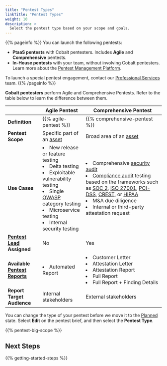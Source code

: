 ```yaml
---
title: "Pentest Types"
linkTitle: "Pentest Types"
weight: 10
description: >
  Select the pentest type based on your scope and goals.
---
```


{{% pageinfo %}}
You can launch the following pentests:
- **PtaaS pentests** with Cobalt pentesters. Includes **Agile** and **Comprehensive** pentests.
- **In-House pentests** with your team, without involving Cobalt pentesters. Learn more about the [Pentest Management Platform](/pmp/).

To launch a special pentest engagement, contact our [Professional Services](https://www.cobalt.io/services/cybersecurity-consulting) team.
{{% /pageinfo %}}

**Cobalt pentesters** perform Agile and Comprehensive Pentests. Refer to the table below to learn the difference between them.

| | Agile Pentest | Comprehensive Pentest |
| --- | --- | --- |
| **Definition** | {{% agile-pentest %}} | {{% comprehensive-pentest %}} |
| **Pentest Scope** | Specific part of an [asset](/getting-started/glossary/#asset) | Broad area of an [asset](/getting-started/glossary/#asset) |
| **Use Cases** | <li>New release or feature testing</li><li>Delta testing</li><li>Exploitable vulnerability testing</li><li>Single [OWASP](https://owasp.org/) category testing</li><li>Microservice testing</li><li>Internal security testing</li> | <li>Comprehensive [security audit](/getting-started/glossary/#security-audit)</li><li>[Compliance audit](/getting-started/glossary/#compliance-audit) testing based on the frameworks such as [SOC 2](https://us.aicpa.org/interestareas/frc/assuranceadvisoryservices/aicpasoc2report.html), [ISO 27001](https://www.iso.org/isoiec-27001-information-security.html), [PCI-DSS](https://www.pcisecuritystandards.org/), [CREST](https://www.crest-approved.org/), or [HIPAA](https://www.hhs.gov/hipaa/index.html)</li><li>M&amp;A due diligence</li><li>Internal or third-party attestation request</li> |
| **[Pentest Lead](/getting-started/glossary/#pentest-lead) Assigned** | No | Yes |
| **Available [Pentest Reports](/platform-deep-dive/pentests/reports/)** | <li>Automated Report</li> | <li>Customer Letter</li><li>Attestation Letter</li><li>Attestation Report</li><li>Full Report</li><li>Full Report + Finding Details</li> |
| **Report Target Audience** | Internal stakeholders | External stakeholders |

You can change the type of your pentest before we move it to the [Planned](/platform-deep-dive/pentests/pentest-process/pentest-states/) state. Select **Edit** on the pentest brief, and then select the **Pentest Type**.

{{% pentest-big-scope %}}

## Next Steps

{{% getting-started-steps %}}

